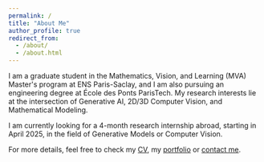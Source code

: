 ```yaml
---
permalink: /
title: "About Me"
author_profile: true
redirect_from: 
  - /about/
  - /about.html
---
```


I am a graduate student in the Mathematics, Vision, and Learning (MVA) Master's program at ENS Paris-Saclay, and I am also pursuing an engineering degree at École des Ponts ParisTech. My research interests lie at the intersection of Generative AI, 2D/3D Computer Vision, and Mathematical Modeling.

I am currently looking for a 4-month research internship abroad, starting in April 2025, in the field of Generative Models or Computer Vision.

For more details, feel free to check my [CV](/cv), my [portfolio](/portfolio) or [contact me](mailto:mathis.wauquiez@gmail.com).

